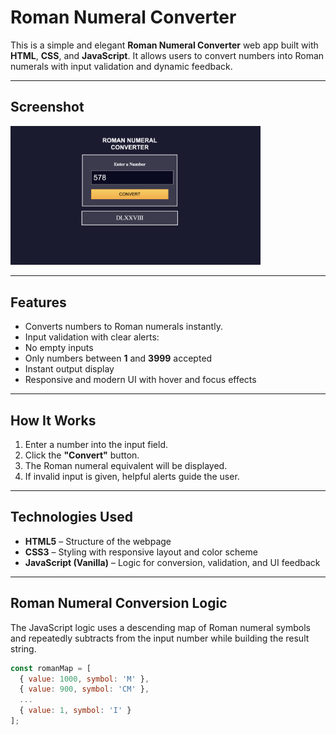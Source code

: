#  Roman Numeral Converter

This is a simple and elegant **Roman Numeral Converter** web app built with **HTML**, **CSS**, and **JavaScript**. It allows users to convert numbers into Roman numerals with input validation and dynamic feedback.

---

##  Screenshot

<img src="Screenshot.png" alt="Example Screenshot" width="400" />

---

## Features

-  Converts numbers to Roman numerals instantly.
-  Input validation with clear alerts:
  - No empty inputs
  - Only numbers between **1** and **3999** accepted
-  Instant output display
-  Responsive and modern UI with hover and focus effects

---

##  How It Works

1. Enter a number into the input field.
2. Click the **"Convert"** button.
3. The Roman numeral equivalent will be displayed.
4. If invalid input is given, helpful alerts guide the user.

---

##  Technologies Used

- **HTML5** – Structure of the webpage
- **CSS3** – Styling with responsive layout and color scheme
- **JavaScript (Vanilla)** – Logic for conversion, validation, and UI feedback

---

##  Roman Numeral Conversion Logic

The JavaScript logic uses a descending map of Roman numeral symbols and repeatedly subtracts from the input number while building the result string.

```javascript
const romanMap = [
  { value: 1000, symbol: 'M' },
  { value: 900, symbol: 'CM' },
  ...
  { value: 1, symbol: 'I' }
];
